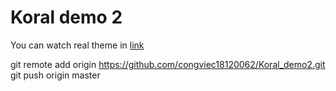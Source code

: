 # Koral demo 2

You can watch real theme in [link](http://demos.upperthemes.com/koral/demo1/home/home-page-2/)


git remote add origin https://github.com/congviec18120062/Koral_demo2.git
git push origin master
